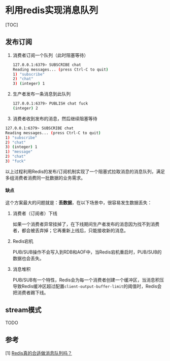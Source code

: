 # 利用redis实现消息队列

[TOC]



## 发布订阅

1. 消费者订阅一个队列（此时阻塞等待）

   ```sh
   127.0.0.1:6379> SUBSCRIBE chat
   Reading messages... (press Ctrl-C to quit)
   1) "subscribe"
   2) "chat"
   3) (integer) 1
   ```

2. 生产者发布一条消息到此队列

   ```sh
   127.0.0.1:6379> PUBLISH chat fuck
   (integer) 2
   ```

3.  消费者收到发布的消息，然后继续阻塞等待

   ```sh
   127.0.0.1:6379> SUBSCRIBE chat
   Reading messages... (press Ctrl-C to quit)
   1) "subscribe"
   2) "chat"
   3) (integer) 1
   1) "message"
   2) "chat"
   3) "fuck"
   ```

以上过程利用Redis的发布/订阅机制实现了一个阻塞式拉取消息的消息队列，满足多组消费者消费同一批数据的业务需求。

#### 缺点

这个方案最大的问题就是：**丢数据**，在以下场景中，很容易发生数据丢失：

1. 消费者（订阅者）下线

   如果一个消费者异常挂掉了，在下线期间生产者发布的消息因为找不到消费者，都会被丢弃掉；它再重新上线后，只能接收新的消息。

2. Redis宕机

   PUB/SUB操作不会写入到RDB和AOF中，当Redis宕机重启时，PUB/SUB的数据也会丢失。

3. 消息堆积

   PUB/SUB有一个特性，Redis会为每一个消费者创建一个缓冲区，当消息积压导致Redis缓冲区超过配置`client-output-buffer-limit`的阈值时，Redis会把消费者踢下线。



## stream模式

TODO



## 参考

[1] [Redis真的合适做消息队列吗？](https://mp.weixin.qq.com/s/KQcydvhkHMjuIekJ-DxIZw)

